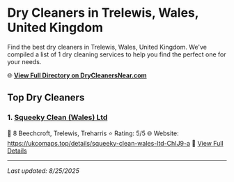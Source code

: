 # Dry Cleaners in Trelewis, Wales, United Kingdom

Find the best dry cleaners in Trelewis, Wales, United Kingdom. We've compiled a list of 1 dry cleaning services to help you find the perfect one for your needs.

🌐 **[View Full Directory on DryCleanersNear.com](https://drycleanersnear.com/city/United%20Kingdom/Wales/Trelewis)**

## Top Dry Cleaners

### 1. [Squeeky Clean (Wales) Ltd](https://drycleanersnear.com/dryCleaner/68a52d175ea1ca1ba63a5883/squeeky-clean-wales-ltd)
📍 8 Beechcroft, Trelewis, Treharris
⭐ Rating: 5/5
🌐 Website: https://ukcomaps.top/details/squeeky-clean-wales-ltd-ChIJ9-a
🔗 [View Full Details](https://drycleanersnear.com/dryCleaner/68a52d175ea1ca1ba63a5883/squeeky-clean-wales-ltd)


---

*Last updated: 8/25/2025*

